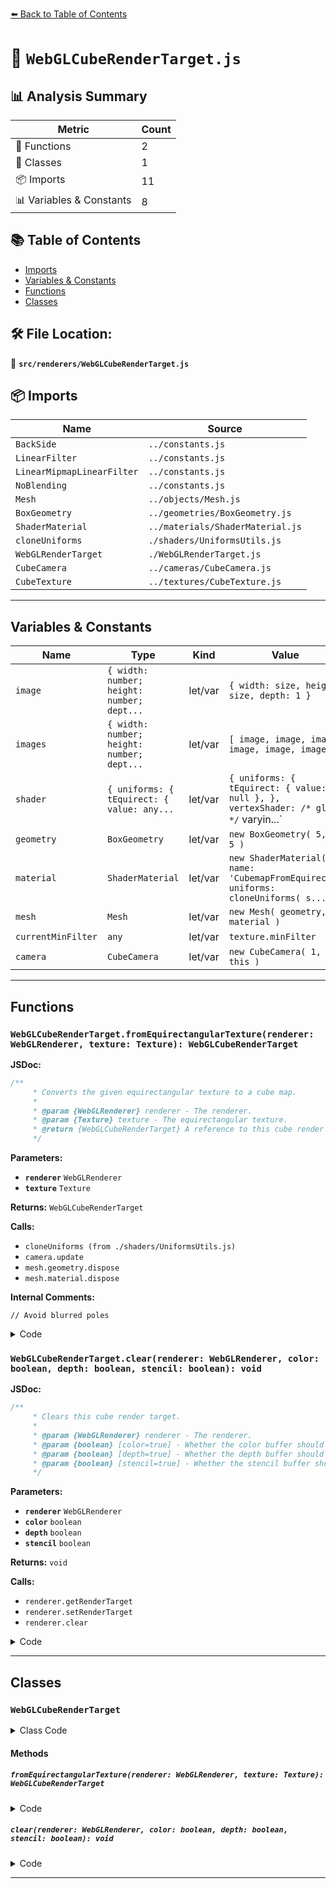 [⬅️ Back to Table of Contents](../../index.md)

# 📄 `WebGLCubeRenderTarget.js`

## 📊 Analysis Summary

| Metric | Count |
|--------|-------|
| 🔧 Functions | 2 |
| 🧱 Classes | 1 |
| 📦 Imports | 11 |
| 📊 Variables & Constants | 8 |

## 📚 Table of Contents

- [Imports](#imports)
- [Variables & Constants](#variables-constants)
- [Functions](#functions)
- [Classes](#classes)

## 🛠️ File Location:
📂 **`src/renderers/WebGLCubeRenderTarget.js`**

## 📦 Imports

| Name | Source |
|------|--------|
| `BackSide` | `../constants.js` |
| `LinearFilter` | `../constants.js` |
| `LinearMipmapLinearFilter` | `../constants.js` |
| `NoBlending` | `../constants.js` |
| `Mesh` | `../objects/Mesh.js` |
| `BoxGeometry` | `../geometries/BoxGeometry.js` |
| `ShaderMaterial` | `../materials/ShaderMaterial.js` |
| `cloneUniforms` | `./shaders/UniformsUtils.js` |
| `WebGLRenderTarget` | `./WebGLRenderTarget.js` |
| `CubeCamera` | `../cameras/CubeCamera.js` |
| `CubeTexture` | `../textures/CubeTexture.js` |


---

## Variables & Constants

| Name | Type | Kind | Value | Exported |
|------|------|------|-------|----------|
| `image` | `{ width: number; height: number; dept...` | let/var | `{ width: size, height: size, depth: 1 }` | ✗ |
| `images` | `{ width: number; height: number; dept...` | let/var | `[ image, image, image, image, image, image ]` | ✗ |
| `shader` | `{ uniforms: { tEquirect: { value: any...` | let/var | `{ uniforms: { tEquirect: { value: null }, }, vertexShader: /* glsl */` varyin...` | ✗ |
| `geometry` | `BoxGeometry` | let/var | `new BoxGeometry( 5, 5, 5 )` | ✗ |
| `material` | `ShaderMaterial` | let/var | `new ShaderMaterial( { name: 'CubemapFromEquirect', uniforms: cloneUniforms( s...` | ✗ |
| `mesh` | `Mesh` | let/var | `new Mesh( geometry, material )` | ✗ |
| `currentMinFilter` | `any` | let/var | `texture.minFilter` | ✗ |
| `camera` | `CubeCamera` | let/var | `new CubeCamera( 1, 10, this )` | ✗ |


---

## Functions

### `WebGLCubeRenderTarget.fromEquirectangularTexture(renderer: WebGLRenderer, texture: Texture): WebGLCubeRenderTarget`

**JSDoc:**
```typescript
/**
	 * Converts the given equirectangular texture to a cube map.
	 *
	 * @param {WebGLRenderer} renderer - The renderer.
	 * @param {Texture} texture - The equirectangular texture.
	 * @return {WebGLCubeRenderTarget} A reference to this cube render target.
	 */
```

**Parameters:**

- **`renderer`** `WebGLRenderer`
- **`texture`** `Texture`

**Returns:** `WebGLCubeRenderTarget`

**Calls:**

- `cloneUniforms (from ./shaders/UniformsUtils.js)`
- `camera.update`
- `mesh.geometry.dispose`
- `mesh.material.dispose`

**Internal Comments:**
```
// Avoid blurred poles
```

<details><summary>Code</summary>

```typescript
fromEquirectangularTexture( renderer, texture ) {

		this.texture.type = texture.type;
		this.texture.colorSpace = texture.colorSpace;

		this.texture.generateMipmaps = texture.generateMipmaps;
		this.texture.minFilter = texture.minFilter;
		this.texture.magFilter = texture.magFilter;

		const shader = {

			uniforms: {
				tEquirect: { value: null },
			},

			vertexShader: /* glsl */`

				varying vec3 vWorldDirection;

				vec3 transformDirection( in vec3 dir, in mat4 matrix ) {

					return normalize( ( matrix * vec4( dir, 0.0 ) ).xyz );

				}

				void main() {

					vWorldDirection = transformDirection( position, modelMatrix );

					#include <begin_vertex>
					#include <project_vertex>

				}
			`,

			fragmentShader: /* glsl */`

				uniform sampler2D tEquirect;

				varying vec3 vWorldDirection;

				#include <common>

				void main() {

					vec3 direction = normalize( vWorldDirection );

					vec2 sampleUV = equirectUv( direction );

					gl_FragColor = texture2D( tEquirect, sampleUV );

				}
			`
		};

		const geometry = new BoxGeometry( 5, 5, 5 );

		const material = new ShaderMaterial( {

			name: 'CubemapFromEquirect',

			uniforms: cloneUniforms( shader.uniforms ),
			vertexShader: shader.vertexShader,
			fragmentShader: shader.fragmentShader,
			side: BackSide,
			blending: NoBlending

		} );

		material.uniforms.tEquirect.value = texture;

		const mesh = new Mesh( geometry, material );

		const currentMinFilter = texture.minFilter;

		// Avoid blurred poles
		if ( texture.minFilter === LinearMipmapLinearFilter ) texture.minFilter = LinearFilter;

		const camera = new CubeCamera( 1, 10, this );
		camera.update( renderer, mesh );

		texture.minFilter = currentMinFilter;

		mesh.geometry.dispose();
		mesh.material.dispose();

		return this;

	}
```
</details>

### `WebGLCubeRenderTarget.clear(renderer: WebGLRenderer, color: boolean, depth: boolean, stencil: boolean): void`

**JSDoc:**
```typescript
/**
	 * Clears this cube render target.
	 *
	 * @param {WebGLRenderer} renderer - The renderer.
	 * @param {boolean} [color=true] - Whether the color buffer should be cleared or not.
	 * @param {boolean} [depth=true] - Whether the depth buffer should be cleared or not.
	 * @param {boolean} [stencil=true] - Whether the stencil buffer should be cleared or not.
	 */
```

**Parameters:**

- **`renderer`** `WebGLRenderer`
- **`color`** `boolean`
- **`depth`** `boolean`
- **`stencil`** `boolean`

**Returns:** `void`

**Calls:**

- `renderer.getRenderTarget`
- `renderer.setRenderTarget`
- `renderer.clear`

<details><summary>Code</summary>

```typescript
clear( renderer, color = true, depth = true, stencil = true ) {

		const currentRenderTarget = renderer.getRenderTarget();

		for ( let i = 0; i < 6; i ++ ) {

			renderer.setRenderTarget( this, i );

			renderer.clear( color, depth, stencil );

		}

		renderer.setRenderTarget( currentRenderTarget );

	}
```
</details>


---

## Classes

### `WebGLCubeRenderTarget`

<details><summary>Class Code</summary>

```ts
class WebGLCubeRenderTarget extends WebGLRenderTarget {

	/**
	 * Constructs a new cube render target.
	 *
	 * @param {number} [size=1] - The size of the render target.
	 * @param {RenderTarget~Options} [options] - The configuration object.
	 */
	constructor( size = 1, options = {} ) {

		super( size, size, options );

		/**
		 * This flag can be used for type testing.
		 *
		 * @type {boolean}
		 * @readonly
		 * @default true
		 */
		this.isWebGLCubeRenderTarget = true;

		const image = { width: size, height: size, depth: 1 };
		const images = [ image, image, image, image, image, image ];

		/**
		 * Overwritten with a different texture type.
		 *
		 * @type {DataArrayTexture}
		 */
		this.texture = new CubeTexture( images );
		this._setTextureOptions( options );

		// By convention -- likely based on the RenderMan spec from the 1990's -- cube maps are specified by WebGL (and three.js)
		// in a coordinate system in which positive-x is to the right when looking up the positive-z axis -- in other words,
		// in a left-handed coordinate system. By continuing this convention, preexisting cube maps continued to render correctly.

		// three.js uses a right-handed coordinate system. So environment maps used in three.js appear to have px and nx swapped
		// and the flag isRenderTargetTexture controls this conversion. The flip is not required when using WebGLCubeRenderTarget.texture
		// as a cube texture (this is detected when isRenderTargetTexture is set to true for cube textures).

		this.texture.isRenderTargetTexture = true;

	}

	/**
	 * Converts the given equirectangular texture to a cube map.
	 *
	 * @param {WebGLRenderer} renderer - The renderer.
	 * @param {Texture} texture - The equirectangular texture.
	 * @return {WebGLCubeRenderTarget} A reference to this cube render target.
	 */
	fromEquirectangularTexture( renderer, texture ) {

		this.texture.type = texture.type;
		this.texture.colorSpace = texture.colorSpace;

		this.texture.generateMipmaps = texture.generateMipmaps;
		this.texture.minFilter = texture.minFilter;
		this.texture.magFilter = texture.magFilter;

		const shader = {

			uniforms: {
				tEquirect: { value: null },
			},

			vertexShader: /* glsl */`

				varying vec3 vWorldDirection;

				vec3 transformDirection( in vec3 dir, in mat4 matrix ) {

					return normalize( ( matrix * vec4( dir, 0.0 ) ).xyz );

				}

				void main() {

					vWorldDirection = transformDirection( position, modelMatrix );

					#include <begin_vertex>
					#include <project_vertex>

				}
			`,

			fragmentShader: /* glsl */`

				uniform sampler2D tEquirect;

				varying vec3 vWorldDirection;

				#include <common>

				void main() {

					vec3 direction = normalize( vWorldDirection );

					vec2 sampleUV = equirectUv( direction );

					gl_FragColor = texture2D( tEquirect, sampleUV );

				}
			`
		};

		const geometry = new BoxGeometry( 5, 5, 5 );

		const material = new ShaderMaterial( {

			name: 'CubemapFromEquirect',

			uniforms: cloneUniforms( shader.uniforms ),
			vertexShader: shader.vertexShader,
			fragmentShader: shader.fragmentShader,
			side: BackSide,
			blending: NoBlending

		} );

		material.uniforms.tEquirect.value = texture;

		const mesh = new Mesh( geometry, material );

		const currentMinFilter = texture.minFilter;

		// Avoid blurred poles
		if ( texture.minFilter === LinearMipmapLinearFilter ) texture.minFilter = LinearFilter;

		const camera = new CubeCamera( 1, 10, this );
		camera.update( renderer, mesh );

		texture.minFilter = currentMinFilter;

		mesh.geometry.dispose();
		mesh.material.dispose();

		return this;

	}

	/**
	 * Clears this cube render target.
	 *
	 * @param {WebGLRenderer} renderer - The renderer.
	 * @param {boolean} [color=true] - Whether the color buffer should be cleared or not.
	 * @param {boolean} [depth=true] - Whether the depth buffer should be cleared or not.
	 * @param {boolean} [stencil=true] - Whether the stencil buffer should be cleared or not.
	 */
	clear( renderer, color = true, depth = true, stencil = true ) {

		const currentRenderTarget = renderer.getRenderTarget();

		for ( let i = 0; i < 6; i ++ ) {

			renderer.setRenderTarget( this, i );

			renderer.clear( color, depth, stencil );

		}

		renderer.setRenderTarget( currentRenderTarget );

	}

}
```
</details>

#### Methods

##### `fromEquirectangularTexture(renderer: WebGLRenderer, texture: Texture): WebGLCubeRenderTarget`

<details><summary>Code</summary>

```ts
fromEquirectangularTexture( renderer, texture ) {

		this.texture.type = texture.type;
		this.texture.colorSpace = texture.colorSpace;

		this.texture.generateMipmaps = texture.generateMipmaps;
		this.texture.minFilter = texture.minFilter;
		this.texture.magFilter = texture.magFilter;

		const shader = {

			uniforms: {
				tEquirect: { value: null },
			},

			vertexShader: /* glsl */`

				varying vec3 vWorldDirection;

				vec3 transformDirection( in vec3 dir, in mat4 matrix ) {

					return normalize( ( matrix * vec4( dir, 0.0 ) ).xyz );

				}

				void main() {

					vWorldDirection = transformDirection( position, modelMatrix );

					#include <begin_vertex>
					#include <project_vertex>

				}
			`,

			fragmentShader: /* glsl */`

				uniform sampler2D tEquirect;

				varying vec3 vWorldDirection;

				#include <common>

				void main() {

					vec3 direction = normalize( vWorldDirection );

					vec2 sampleUV = equirectUv( direction );

					gl_FragColor = texture2D( tEquirect, sampleUV );

				}
			`
		};

		const geometry = new BoxGeometry( 5, 5, 5 );

		const material = new ShaderMaterial( {

			name: 'CubemapFromEquirect',

			uniforms: cloneUniforms( shader.uniforms ),
			vertexShader: shader.vertexShader,
			fragmentShader: shader.fragmentShader,
			side: BackSide,
			blending: NoBlending

		} );

		material.uniforms.tEquirect.value = texture;

		const mesh = new Mesh( geometry, material );

		const currentMinFilter = texture.minFilter;

		// Avoid blurred poles
		if ( texture.minFilter === LinearMipmapLinearFilter ) texture.minFilter = LinearFilter;

		const camera = new CubeCamera( 1, 10, this );
		camera.update( renderer, mesh );

		texture.minFilter = currentMinFilter;

		mesh.geometry.dispose();
		mesh.material.dispose();

		return this;

	}
```
</details>

##### `clear(renderer: WebGLRenderer, color: boolean, depth: boolean, stencil: boolean): void`

<details><summary>Code</summary>

```ts
clear( renderer, color = true, depth = true, stencil = true ) {

		const currentRenderTarget = renderer.getRenderTarget();

		for ( let i = 0; i < 6; i ++ ) {

			renderer.setRenderTarget( this, i );

			renderer.clear( color, depth, stencil );

		}

		renderer.setRenderTarget( currentRenderTarget );

	}
```
</details>


---